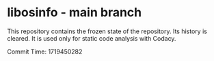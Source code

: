 # libosinfo - main branch

This repository contains the frozen state of the repository.
Its history is cleared. It is used only for static code
analysis with Codacy.

Commit Time: 1719450282